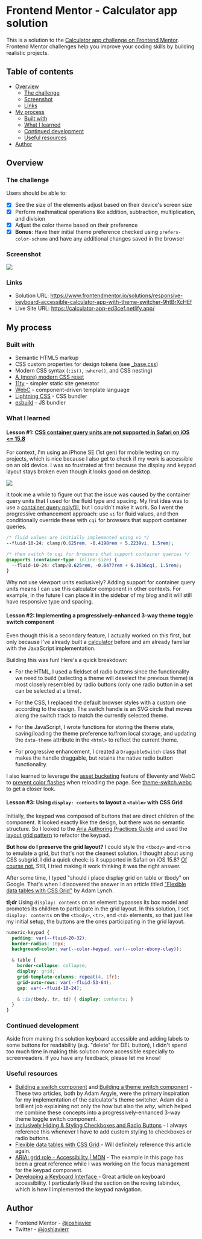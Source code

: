 # Frontend Mentor - Calculator app solution

This is a solution to the [Calculator app challenge on Frontend Mentor](https://www.frontendmentor.io/challenges/calculator-app-9lteq5N29). Frontend Mentor challenges help you improve your coding skills by building realistic projects.

## Table of contents

- [Overview](#overview)
  - [The challenge](#the-challenge)
  - [Screenshot](#screenshot)
  - [Links](#links)
- [My process](#my-process)
  - [Built with](#built-with)
  - [What I learned](#what-i-learned)
  - [Continued development](#continued-development)
  - [Useful resources](#useful-resources)
- [Author](#author)
<!-- - [Acknowledgments](#acknowledgments) -->

## Overview

### The challenge

Users should be able to:

- [x] See the size of the elements adjust based on their device's screen size
- [x] Perform mathmatical operations like addition, subtraction, multiplication, and division
- [x] Adjust the color theme based on their preference
- [x] **Bonus**: Have their initial theme preference checked using `prefers-color-scheme` and have any additional changes saved in the browser

### Screenshot

![](./docs/screenshot.png)

### Links

- Solution URL: https://www.frontendmentor.io/solutions/responsive-keyboard-accessible-calculator-app-with-theme-switcher-9htBrXcHEf
- Live Site URL: https://calculator-app-ed3cef.netlify.app/

## My process

### Built with

- Semantic HTML5 markup
- CSS custom properties for design tokens (see [_base.css](https://github.com/joshjavier/calculator-app/blob/main/src/assets/css/_base.css))
- Modern CSS syntax (`:is()`, `:where()`, and CSS nesting)
- [A (more) modern CSS reset](https://piccalil.li/blog/a-more-modern-css-reset/)
- [11ty](https://www.11ty.dev/) - simpler static site generator
- [WebC](https://www.11ty.dev/docs/languages/webc/) - component-driven template language
- [Lightning CSS](https://lightningcss.dev/) - CSS bundler
- [esbuild](https://esbuild.github.io/) - JS bundler

### What I learned

#### Lesson #1: [CSS container query units are not supported in Safari on iOS <= 15.8](https://caniuse.com/css-container-query-units)

For context, I'm using an iPhone SE (1st gen) for mobile testing on my projects, which is nice because I also get to check if my work is accessible on an old device. I was so frustrated at first because the display and keypad layout stays broken even though it looks good on desktop.

![](./docs/layout-before-after.jpg)

It took me a while to figure out that the issue was caused by the container query units that I used for the fluid type and spacing. My first idea was to use a [container query polyfill](https://github.com/GoogleChromeLabs/container-query-polyfill), but I couldn't make it work. So I went the progressive enhancement approach: use `vi` for fluid values, and then conditionally override these with `cqi` for browsers that support container queries.

```css
/* fluid values are initially implemented using vi */
--fluid-10-24: clamp(0.625rem, -0.4198rem + 5.2239vi, 1.5rem);

/* then switch to cqi for browsers that support container queries */
@supports (container-type: inline-size) {
  --fluid-10-24: clamp(0.625rem, -0.6477rem + 6.3636cqi, 1.5rem);
}
```

Why not use viewport units exclusively? Adding support for container query units means I can use this calculator component in other contexts. For example, in the future I can place it in the sidebar of my blog and it will still have responsive type and spacing.

#### Lesson #2: Implementing a progressively-enhanced 3-way theme toggle switch component

Even though this is a secondary feature, I actually worked on this first, but only because I've already built a [calculator](https://github.com/joshjavier/calculator) before and am already familiar with the JavaScript implementation.

Building this was fun! Here's a quick breakdown:

- For the HTML, I used a fieldset of radio buttons since the functionality we need to build (selecting a theme will deselect the previous theme) is most closely resembled by radio buttons (only one radio button in a set can be selected at a time).

- For the CSS, I replaced the default browser styles with a custom one according to the design. The switch handle is an SVG circle that moves along the switch track to match the currently selected theme.

- For the JavaScript, I wrote functions for storing the theme state, saving/loading the theme preference to/from local storage, and updating the `data-theme` attribute in the `<html>` to reflect the current theme.

- For progressive enhancement, I created a `DraggableSwitch` class that makes the handle draggable, but retains the native radio button functionality.

I also learned to leverage the [asset bucketing](https://www.11ty.dev/docs/languages/webc/#asset-bucketing) feature of Eleventy and WebC to [prevent color flashes](https://web.dev/articles/building/a-theme-switch-component#the_page_load_experience) when reloading the page. See [theme-switch.webc](https://github.com/joshjavier/calculator-app/blob/main/src/_components/theme-switch.webc) to get a closer look.

#### Lesson #3: Using `display: contents` to layout a `<table>` with CSS Grid

Initially, the keypad was composed of buttons that are direct children of the component. It looked exactly like the design, but there was no semantic structure. So I looked to the [Aria Authoring Practices Guide](https://www.w3.org/WAI/ARIA/apg/) and used the [layout grid pattern](https://www.w3.org/WAI/ARIA/apg/patterns/grid/#layoutgridsforgroupingwidgets) to refactor the keypad.

**But how do I preserve the grid layout?** I could style the `<tbody>` and `<tr>`s to emulate a grid, but that's not the cleanest solution. I thought about using CSS subgrid. I did a quick check: is it supported in Safari on iOS 15.8? [Of course not.](https://caniuse.com/css-subgrid) Still, I tried making it work thinking it was the right answer.

After some time, I typed "should i place display grid on table or tbody" on Google. That's when I discovered the answer in an article titled ["Flexible data tables with CSS Grid"](https://adamlynch.com/flexible-data-tables-with-css-grid/) by Adam Lynch.

**tl;dr** Using `display: contents` on an element bypasses its box model and promotes its children to participate in the grid layout. In this solution, I set `display: contents` on the `<tbody>`, `<tr>`, and `<td>` elements, so that just like my initial setup, the buttons are the ones participating in the grid layout.

```css
numeric-keypad {
  padding: var(--fluid-20-32);
  border-radius: 10px;
  background-color: var(--color-keypad, var(--color-ebony-clay));

  & table {
    border-collapse: collapse;
    display: grid;
    grid-template-columns: repeat(4, 1fr);
    grid-auto-rows: var(--fluid-53-64);
    gap: var(--fluid-10-24);

    & :is(tbody, tr, td) { display: contents; }
  }
}
```

### Continued development

Aside from making this solution keyboard accessible and adding labels to some buttons for readability (e.g. "delete" for DEL button), I didn't spend too much time in making this solution more accessible especially to screenreaders. If you have any feedback, please let me know!

### Useful resources

- [Building a switch component](https://web.dev/articles/building/a-switch-component) and [Building a theme switch component](https://web.dev/articles/building/a-theme-switch-component) - These two articles, both by Adam Argyle, were the primary inspiration for my implementation of the calculator's theme switcher. Adam did a brillient job explaining not only the *how* but also the *why*, which helped me combine these concepts into a progressively-enhanced 3-way theme toggle switch component.
- [Inclusively Hiding & Styling Checkboxes and Radio Buttons](https://www.sarasoueidan.com/blog/inclusively-hiding-and-styling-checkboxes-and-radio-buttons/) - I always reference this whenever I have to add custom styling to checkboxes or radio buttons.
- [Flexible data tables with CSS Grid](https://adamlynch.com/flexible-data-tables-with-css-grid/) - Will definitely reference this article again.
- [ARIA: grid role - Accessibility | MDN](https://developer.mozilla.org/en-US/docs/Web/Accessibility/ARIA/Roles/grid_role) - The example in this page has been a great reference while I was working on the focus management for the keypad component.
- [Developing a Keyboard Interface ](https://www.w3.org/WAI/ARIA/apg/practices/keyboard-interface/) - Great article on keyboard accessibility. I particularly liked the section on the roving tabindex, which is how I implemented the keypad navigation.

## Author

<!-- - Website - [Josh Javier](https://joshjavier.com/) -->
- Frontend Mentor - [@joshjavier](https://www.frontendmentor.io/profile/joshjavier)
- Twitter - [@joshjavierr](https://www.twitter.com/joshjavierr)

<!-- ## Acknowledgments

This is where you can give a hat tip to anyone who helped you out on this project. Perhaps you worked in a team or got some inspiration from someone else's solution. This is the perfect place to give them some credit.

**Note: Delete this note and edit this section's content as necessary. If you completed this challenge by yourself, feel free to delete this section entirely.** -->
